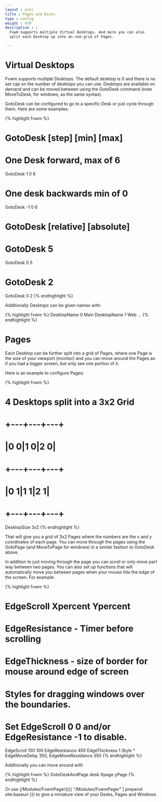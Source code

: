 ```yaml
---
layout : wiki
title : Pages and Desks
type : config
weight : 470
description : |
  Fvwm supports multiple Virtual Desktops. And more you can also
  split each Desktop up into an nxm grid of Pages.

---
```


# Virtual Desktops

Fvwm supports multiple Desktops. The default desktop is 0 and there
is no set cap on the number of desktops you can use. Desktops are
available on demand and can be moved between using the GotoDesk
command (note MoveToDesk, for windows, as the same syntax).

GotoDesk can be configured to go to a specific Desk or just cycle
through them. Here are some examples:

{% highlight fvwm %}
# GotoDesk [step] [min] [max]
# One Desk forward, max of 6
GotoDesk 1 0 6
# One desk backwards min of 0
GotoDesk -1 0 6

# GotoDesk [relative] [absolute]
# GotoDesk 5
GotoDesk 0 5
# GotoDesk 2
GotoDesk 0 2
{% endhighlight %}

Additionally Desktops can be given names with:

{% highlight fvwm %}
DesktopName 0 Main
DesktopName 1 Web
...
{% endhighlight %}

# Pages

Each Desktop can be further split into a grid of Pages, where one
Page is the size of your viewport (monitor) and you can move around
the Pages as if you had a bigger screen, but only see one portion of it.

Here is an example to configure Pages:

{% highlight fvwm %}
# 4 Desktops split into a 3x2 Grid
#   +---+---+---+
#   |0 0|1 0|2 0|
#   +---+---+---+
#   |0 1|1 1|2 1|
#   +---+---+---+
DesktopSize 3x2
{% endhighlight %}

That will give you a grid of 3x2 Pages where the numbers
are the x and y coordinates of each page. You can move through
the pages using the GotoPage (and MoveToPage for windows) in a similar
fashion to GotoDesk above.

In addition to just moving through the page you can scroll or only move part
way between two pages. You can also set up functions that will automatically
move you between pages when your mouse hits the edge of the screen. For example:

{% highlight fvwm %}
# EdgeScroll Xpercent Ypercent
# EdgeResistance - Timer before scrolling
# EdgeThickness - size of border for mouse around edge of screen
# Styles for dragging windows over the boundaries.
#
# Set EdgeScroll 0 0 and/or EdgeResistance -1 to disable.
EdgeScroll 100 100
EdgeResistance 450
EdgeThickness 1
Style * EdgeMoveDelay 350, EdgeMoveResistance 350
{% endhighlight %}

Additionally you can move around with

{% highlight fvwm %}
GotoDeskAndPage desk Xpage yPage
{% endhighlight %}

Or use [/Modules/FvwmPager]({{ "/Modules/FvwmPager" | prepend: site.baseurl }})
to give a miniature view of your Desks, Pages and Windows.

